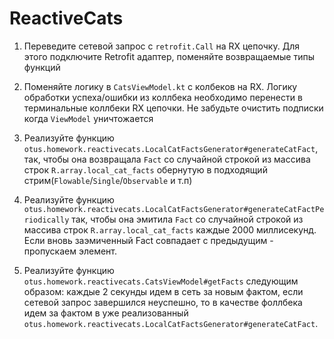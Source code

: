 # ReactiveCats

1. Переведите сетевой запрос с `retrofit.Call` на RX цепочку. Для этого подключите Retrofit адаптер,
   поменяйте возвращаемые типы функций

2. Поменяйте логику в `CatsViewModel.kt` с колбеков на RX. Логику обработки успеха/ошибки из
   коллбека необходимо перенести в терминальные коллбеки RX цепочки. Не забудьте очистить подписки
   когда `ViewModel` уничтожается

3. Реализуйте функцию `otus.homework.reactivecats.LocalCatFactsGenerator#generateCatFact`, так,
   чтобы она возвращала `Fact` со случайной строкой из массива строк `R.array.local_cat_facts`
   обернутую в подходящий стрим(`Flowable`/`Single`/`Observable` и т.п)

4. Реализуйте
   функцию `otus.homework.reactivecats.LocalCatFactsGenerator#generateCatFactPeriodically` так,
   чтобы она эмитила `Fact` со случайной строкой из массива строк `R.array.local_cat_facts` каждые
   2000 миллисекунд. Если вновь заэмиченный Fact совпадает с предыдущим - пропускаем элемент.

5. Реализуйте функцию `otus.homework.reactivecats.CatsViewModel#getFacts` следующим образом:  каждые
   2 секунды идем в сеть за новым фактом, если сетевой запрос завершился неуспешно, то в качестве
   фоллбека идем за фактом в уже
   реализованный `otus.homework.reactivecats.LocalCatFactsGenerator#generateCatFact`.
